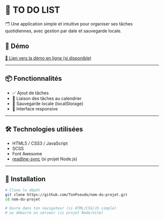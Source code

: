 # 📝 TO DO LIST

🗂️ Une application simple et intuitive pour organiser ses tâches quotidiennes, avec gestion par date et sauvegarde locale.

## 🚀 Démo

[🔗 Lien vers la démo en ligne (si disponible)](https://gartalgart.github.io/Todo-list_app/)


---

## 📦 Fonctionnalités

- ✅ Ajout de tâches
- 📆 Liaison des tâches au calendrier
- 🧠 Sauvegarde locale (localStorage)
- 🎨 Interface responsive

---

## 🛠️ Technologies utilisées

- HTML5 / CSS3 / JavaScript
- SCSS
- Font Awesome
- [readline-sync](https://www.npmjs.com/package/readline-sync) (si projet Node.js)

---

## 🧪 Installation

```bash
# Clone le dépôt
git clone https://github.com/TonPseudo/nom-du-projet.git
cd nom-du-projet

# Ouvre dans ton navigateur (si HTML/CSS/JS simple)
# ou démarre un serveur (si projet Node/Vite)
